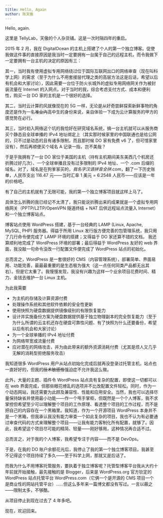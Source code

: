 ```yaml
---
title: Hello, Again
author: 陈天傲
---
```


Hello, again.

这里是 TellyLab，天傲的个人杂货铺。这是一次时隔四年的重启。

2015 年 2 月，我在 DigitalOcean 的主机上搭建了个人的第一个独立博客。促使我做这件事的直接原因是我当时一定要拥有一台属于自己的远程主机，而令我做下一定要拥有一台主机的决定的原因有三：

其一，当时我有使用虚拟专用网络绕过位于国际互联网出口的网络审查（现在叫科学上网）的需求（至于为什么不用套接层代理之类的高层方法这是后话，希望以后有机会和大家讨论），因此需要一台位于防火长城外的虚拟专用网络网关作为被封装流量在 Internet 的入网点。对于当时的我，综合考虑支付方式、成本和便利性，购买一台 DO 家的主机是一个很好的选择。

其二，当时云计算的风就像现在的 5G 一样，无论是从好奇尝鲜探索新鲜事物的角度还是作为一名~~准业内~~高中生的身份来说，亲自体验一下成为云计算服务的甲方的感觉势在必行。

其三，当时初入网络这个坑的我恰好在研究域名系统，搞一台主机就可以从服务商买个静态且全球单播的 IPv4 地址绑定上（其实那时候家里的中国联通也是给公网的，只不过是动态的且有诸多限制，而且那时候 DO 家有免费 v6 了，但可惜家里没有），然后再顺便买个域名 A 记录一指，岂不美哉？

于是乎我拥有了一台 DO 家位于美国的主机（持有主机期间美东美西几个机房还折腾过好几次）、一个全球单播且没有过多限制的 IPv4 地址、一个 .com 后缀的域名。对了，域名是在狗爹家买的，*我名字汉语拼音全拼*.com，翻了一下历史账单，人民币支出 116.47 元——当时汇率 1 美元 = 6.2548 人民币——应该是一年的价格吧。

有了自己的主机就有了无限可能，我的第一个独立博客项目就这样上马了。

具体怎么折腾的我已经记不太清了，我只能说折腾出来的成果就是一个虚拟专用网络网关（PPTP/L2TP/OpenVPN 隧道终结 + NAT 后供远程站点流量入 Internet）和一个独立博客站点。

博客站点使用 WordPress 搭建，基于一台经典的 LAMP (Linux, Apache, MySQL, PHP) 服务器。得益于所用 Linux 发行版方便完善的包管理系统，我只用了几行命令便完成了 LAMP 环境的搭建；又得益于 DO 家还算不错的文档， 我还算顺利地完成了 WordPress 环境的部署；最后得益于 WordPress 友好的 web 界面，我没敲一句命令没改一行配置文件便完成了 WordPress 站点的初始化。

总而言之，WordPress 是一套很好的 CMS（内容管理系统），部署简单、界面易用、功能完善，最最最重要的是生态极为强大（这一点任何同类产品都无出其右）。但是它太重了。我慢慢发现，我没有兴趣为这样一个业余项目花费时间、精力、金钱去维护一台 Linux 主机。

为此我需要
- 为主机的存储及计算资源付费
- 处理操作系统和其他软件依赖的安全性更新
- 使用快照为硬盘数据提供镜像级别的有限恢复能力
- 设计并实施备份方案为硬盘数据提供基于独立物理副本的完全恢复能力（至于为什么所谓的云主机还存在硬盘可靠性问题、有了快照为什么还要备份，希望以后有机会和大家讨论）
- 为一个全球单播的 IPv4 地址付费
- 为网络带宽或流量付费
- 应对潜在的网络攻击，并为由此带来的额外资源消耗付费（尤其是烦人又几乎无解的消耗型拒绝服务攻击）

我知道很多 WordPress 用户从站点初始化完成后就再没登录过托管主机，站点也一直好好的，但我的~~技术敏感性~~强迫症不允许我这么做。

此外，大量的主题、插件令 WordPress 站点具有复杂的配置，即使这一切都可以在 web 界面完成，但那些眼花缭乱的选项并不比改配置文件轻松。同时，作为一个动态网站，我还需要为此顾及兼容性、性能和应用安全。当然，我也可以选择尽量保持缺省并使用最小功能——作一个甩手掌柜，但既然是一个个人博客，我不求掌控但希望至少可以理解整个项目的工作原理、看透整个项目的工作过程，而不是把自己的内容存在一个黑箱里。我知道，作为一个开源项目 WordPress 本身并不是一个黑箱，但我承认我没有能力审查一个如此复杂的项目，我也不认为有必要通过审查代码的方式来理解整个项目——让我有能力客制化所有配置，就够了。因此，我希望这个项目尽可能的精简、轻量——刚好够用，这种情况再合适不过。

总而言之，对于我的个人博客，我希望专注于内容——而不是 DevOps。

于是，在我的 DO 账户余额花光后，我停止了我的第一个独立博客项目。我甚至不记得这个项目持续了多久——至于科学上网，那就又是后话了。

而我为什么不用博客托管服务，要执着于独立博客呢？托管型博客平台我从大约十年前就开始接触，最先接触的是 Blogger，后来是 WordPress.org 官方钦定的 WordPress 站点托管平台 WordPress.com（它俩一个是开源的 CMS 项目一个是商业性的网站托管平台）……但这么多年来一篇博文都没有写过。一言以蔽之——限制太多，不够酷。

从项目停止到现在过去了 4 年多吧。

现在，欢迎回来。
